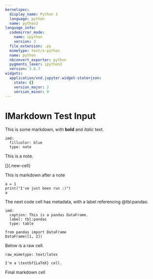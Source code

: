 ```yaml
---
kernelspec:
  display_name: Python 3
  language: python
  name: python3
language_info:
  codemirror_mode:
    name: ipython
    version: 3
  file_extension: .py
  mimetype: text/x-python
  name: python
  nbconvert_exporter: python
  pygments_lexer: ipython3
  version: 3.6.7
widgets:
  application/vnd.jupyter.widget-state+json:
    state: {}
    version_major: 2
    version_minor: 0
---
```


# IMarkdown Test Input

This is some markdown, with **bold** and *italic* text.

```metadata
imd:
  fillcolor: blue
  type: note
```

This is a note.

[]{.new-cell}

This is markdown after a note

```{.python .code-cell}
a = 1
print("I've just been run :)")
a
```

The next code cell has metadata, with a label referencing @tbl:pandas.

```metadata
imd:
  caption: This is a pandas DataFrame.
  label: tbl:pandas
  type: table
```

```{.python .code-cell}
from pandas import DataFrame
DataFrame([1, 2])
```

Below is a raw cell.

```metadata
raw_mimetype: text/latex
```

```raw-cell
I'm a \textbf{LaTeX} cell.
```

Final markdown cell
